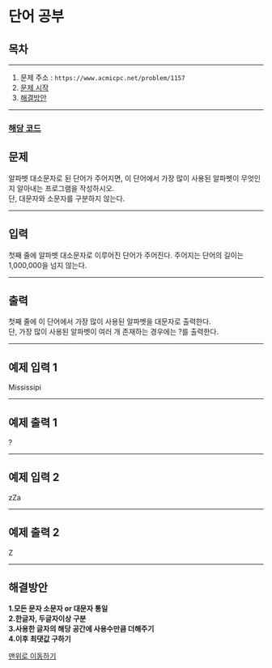 # 단어 공부

## 목차
___
1. 문제 주소 : `https://www.acmicpc.net/problem/1157`
2. [문제 시작](#문제)
3. [해결방안](#해결방안)
___

### [해당 코드](./단어공부.java)

## 문제
알파벳 대소문자로 된 단어가 주어지면, 이 단어에서 가장 많이 사용된 알파벳이 무엇인지 알아내는 프로그램을 작성하시오.<br>
단, 대문자와 소문자를 구분하지 않는다.
___
## 입력

첫째 줄에 알파벳 대소문자로 이루어진 단어가 주어진다. 주어지는 단어의 길이는 1,000,000을 넘지 않는다.
___
## 출력

첫째 줄에 이 단어에서 가장 많이 사용된 알파벳을 대문자로 출력한다.<br>
단, 가장 많이 사용된 알파벳이 여러 개 존재하는 경우에는 ?를 출력한다.
___

## 예제 입력 1

Mississipi
___
## 예제 출력 1
?
___

## 예제 입력 2

zZa
___
## 예제 출력 2
Z
___


## 해결방안
**1.모든 문자 소문자 or 대문자 통일** <br>
**2.한글자, 두글자이상 구분** <br>
**3.사용한 글자의 해당 공간에 사용수만큼 더해주기**<br>
**4.이후 최댓값 구하기** <br>

[맨위로 이동하기](#단어-공부)
